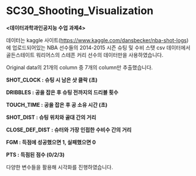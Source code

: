 # SC30_Shooting_Visualization

**<데이터과학과인공지능 수업 과제4>**

데이터는 kaggle 사이트(https://www.kaggle.com/dansbecker/nba-shot-logs) 에 업로드되어있는 NBA 선수들의 2014-2015 시즌 슈팅 및 수비 스탯 csv 데이터에서 골든스테이트 워리어스의 스테픈 커리 선수의 데이터만을 사용하였습니다. 

Original data의 21개의 column 중 7개의 column만 추출했습니다.

**SHOT_CLOCK : 슈팅 시 남은 샷 클락 (초)**

**DRIBBLES : 공을 잡은 후 슈팅 전까지의 드리블 횟수**

**TOUCH_TIME : 공을 잡은 후 공 소유 시간 (초)**

**SHOT_DIST : 슈팅 위치와 골대 간의 거리**

**CLOSE_DEF_DIST : 슈터와 가장 인접한 수비수 간의 거리**

**FGM : 득점에 성공했으면 1, 실패했으면 0**

**PTS : 득점된 점수 (0/2/3)**

다양한 변수들을 활용해 시각화를 진행하였습니다.
